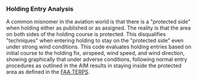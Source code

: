 ### Holding Entry Analysis

A common misnomer in the aviation world is that there is a "protected side" 
when holding either as published or as assigned. The reality is that the area 
on both sides of the holding course is protected. This disqualifies 
"techniques" when entering holding to stay on the "protected side" even under 
strong wind conditions. This code evaluates holding entries based on initial 
course to the holding fix, airspeed, wind speed, and wind direction, showing 
graphically that under adverse conditions, following normal entry procedures as 
outlined in the AIM results in staying inside the protected area as defined in 
the [FAA TERPS][1].  

[1]: https://www.faa.gov/documentLibrary/media/Order/FAA_Order_8260.3C.pdf